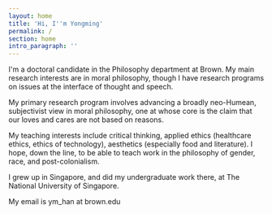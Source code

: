 ```yaml
---
layout: home
title: 'Hi, I''m Yongming'
permalink: /
section: home
intro_paragraph: ''
---
```

I'm a doctoral candidate in the Philosophy department at Brown. My main research interests are in moral philosophy, though I have research programs on issues at the interface of thought and speech. 

My primary research program involves advancing a broadly neo-Humean, subjectivist view in moral philosophy, one at whose core is the claim that our loves and cares are not based on reasons.

My teaching interests include critical thinking, applied ethics (healthcare ethics, ethics of technology), aesthetics (especially food and literature). I hope, down the line, to be able to teach work in the philosophy of gender, race, and post-colonialism.

I grew up in Singapore, and did my undergraduate work there, at The National University of Singapore.

My email is ym_han at brown.edu

<!-- My CV can be found here.-->
